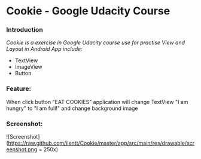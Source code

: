 # Cookie - Google Udacity Course
### Introduction

_Cookie is a exercise in Google Udacity course use for practise View and Layout in Android App include:_
- TextView
- ImageView
- Button

### Feature:
When click button "EAT COOKIES" application will change TextView "I am hungry" to "I am full!" and change background image

### Screenshot:

![Screenshot](https://raw.github.com/ilentt/Cookie/master/app/src/main/res/drawable/screenshot.png = 250x)






